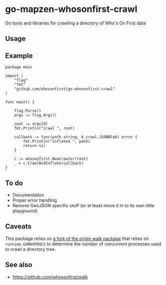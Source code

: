 # go-mapzen-whosonfirst-crawl

Go tools and libraries for crawling a directory of Who's On First data

## Usage

## Example

```
package main

import (
	"flag"
	"fmt"
	"github.com/whosonfirst/go-whosonfirst-crawl"
)

func main() {

	flag.Parse()
	args := flag.Args()

	root := args[0]
	fmt.Println("crawl ", root)

	callback := func(path string, b crawl.JSONBlob) error {
		fmt.Println("inflated ", path)
		return nil
	}

	c := whosonfirst.NewCrawler(root)
	_ = c.CrawlAndInflate(callback)
}
```

## To do

* Documentation
* Proper error handling
* Remove GeoJSON specific stuff (or at least move it in to its own little playground)

## Caveats

This package relies on [a fork of the origin walk package](https://github.com/whosonfirst/walk) that relies on `runtime.GOMAXPROCS` to determine the number of concurrent processes used to crawl a directory tree.

## See also

* https://github.com/whosonfirst/walk